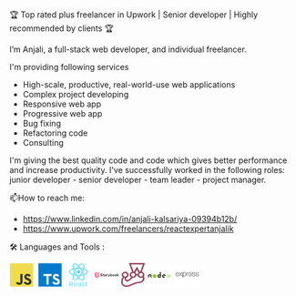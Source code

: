 🏆 Top rated plus freelancer in Upwork | Senior developer | Highly recommended by clients 🏆

I’m Anjali, a full-stack web developer, and individual freelancer. 

I'm providing following services

- High-scale, productive, real-world-use web applications
- Complex project developing
- Responsive web app
- Progressive web app
- Bug fixing
- Refactoring code
- Consulting  

I'm  giving the best quality code and code which gives better performance and increase productivity. I've successfully worked in the following roles: junior developer - senior developer - team leader - project manager.

📫How to reach me: 
- https://www.linkedin.com/in/anjali-kalsariya-09394b12b/  
- https://www.upwork.com/freelancers/reactexpertanjalik

🛠️ Languages and Tools :
<div>
  <img src="https://github.com/devicons/devicon/blob/master/icons/javascript/javascript-original.svg" title="Javascript" alt="Javascript" width="42" height="42"/>&nbsp;
  <img src="https://github.com/devicons/devicon/blob/master/icons/typescript/typescript-original.svg" title="Typescript" alt="Typescript" width="42" height="42"/>&nbsp;
  <img src="https://github.com/devicons/devicon/blob/master/icons/react/react-original-wordmark.svg" title="React" alt="React" width="42" height="42"/>&nbsp;
  <img src="https://github.com/devicons/devicon/blob/master/icons/storybook/storybook-original-wordmark.svg" title="Storybook" **alt="Storyblock" width="42" height="42"/>
  <img src="https://github.com/devicons/devicon/blob/master/icons/jest/jest-plain.svg" title="Jest" **alt="Jest" width="42" height="42"/>  
  <img src="https://github.com/devicons/devicon/blob/master/icons/nodejs/nodejs-original-wordmark.svg" title="NodeJS" alt="NodeJS" width="42" height="42"/>&nbsp;
  <img src="https://github.com/devicons/devicon/blob/master/icons/express/express-original-wordmark.svg" title="ExpressJS" alt="ExpressJS" width="42" height="42"/>&nbsp;
 
</div>
